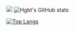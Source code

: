 
![](https://github-readme-stats.vercel.app/api?username=hgbt&count_private=true)
![Hgbt's GitHub stats](https://github-readme-stats.vercel.app/api?username=Hgbt&count_private=true&theme=tokyonight)

<!--START_SECTION:waka-->
<!--END_SECTION:waka-->

[![Top Langs](https://github-readme-stats.vercel.app/api/top-langs/?username=anuraghazra)](https://github.com/anuraghazra/github-readme-stats)
